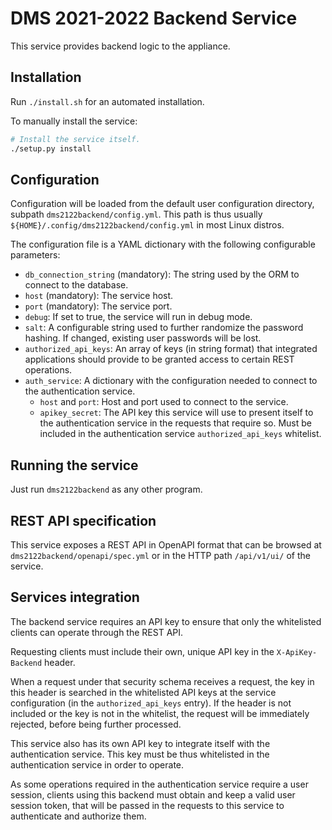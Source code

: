 # DMS 2021-2022 Backend Service

This service provides backend logic to the appliance.

## Installation

Run `./install.sh` for an automated installation.

To manually install the service:

```bash
# Install the service itself.
./setup.py install
```

## Configuration

Configuration will be loaded from the default user configuration directory, subpath `dms2122backend/config.yml`. This path is thus usually `${HOME}/.config/dms2122backend/config.yml` in most Linux distros.

The configuration file is a YAML dictionary with the following configurable parameters:

- `db_connection_string` (mandatory): The string used by the ORM to connect to the database.
- `host` (mandatory): The service host.
- `port` (mandatory): The service port.
- `debug`: If set to true, the service will run in debug mode.
- `salt`: A configurable string used to further randomize the password hashing. If changed, existing user passwords will be lost.
- `authorized_api_keys`: An array of keys (in string format) that integrated applications should provide to be granted access to certain REST operations.
- `auth_service`: A dictionary with the configuration needed to connect to the authentication service.
  - `host` and `port`: Host and port used to connect to the service.
  - `apikey_secret`: The API key this service will use to present itself to the authentication service in the requests that require so. Must be included in the authentication service `authorized_api_keys` whitelist.

## Running the service

Just run `dms2122backend` as any other program.

## REST API specification

This service exposes a REST API in OpenAPI format that can be browsed at `dms2122backend/openapi/spec.yml` or in the HTTP path `/api/v1/ui/` of the service.

## Services integration

The backend service requires an API key to ensure that only the whitelisted clients can operate through the REST API.

Requesting clients must include their own, unique API key in the `X-ApiKey-Backend` header.

When a request under that security schema receives a request, the key in this header is searched in the whitelisted API keys at the service configuration (in the `authorized_api_keys` entry). If the header is not included or the key is not in the whitelist, the request will be immediately rejected, before being further processed.

This service also has its own API key to integrate itself with the authentication service. This key must be thus whitelisted in the authentication service in order to operate.

As some operations required in the authentication service require a user session, clients using this backend must obtain and keep a valid user session token, that will be passed in the requests to this service to authenticate and authorize them.
